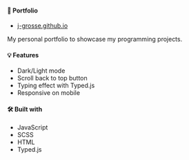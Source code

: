 #### 📝 Portfolio

- [j-grosse.github.io](https://j-grosse.github.io/)

My personal portfolio to showcase my programming projects.

#### 💡 Features

- Dark/Light mode
- Scroll back to top button
- Typing effect with Typed.js
- Responsive on mobile

#### 🛠️ Built with

- JavaScript
- SCSS
- HTML
- Typed.js
